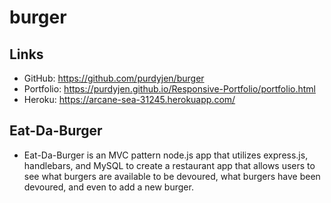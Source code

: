 # burger

## Links
- GitHub: https://github.com/purdyjen/burger
- Portfolio: https://purdyjen.github.io/Responsive-Portfolio/portfolio.html
- Heroku: https://arcane-sea-31245.herokuapp.com/

## Eat-Da-Burger

- Eat-Da-Burger is an MVC pattern node.js app that utilizes express.js, handlebars, and MySQL to create a restaurant app that allows users to see what burgers are available to be devoured, what burgers have been devoured, and even to add a new burger.

